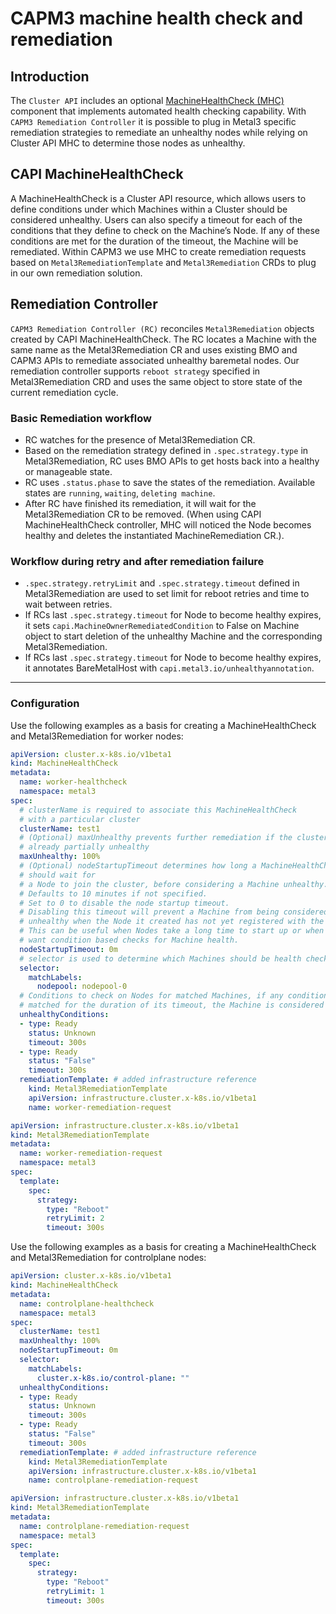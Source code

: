 # CAPM3 machine health check and remediation

## Introduction

The `Cluster API` includes an optional
[MachineHealthCheck (MHC)](https://cluster-api.sigs.k8s.io/tasks/automated-machine-management/healthchecking.html)
component that implements automated health checking capability. With
`CAPM3 Remediation Controller` it is possible to plug in Metal3 specific
remediation strategies to remediate an unhealthy nodes while relying on Cluster
API MHC to determine those nodes as unhealthy.

## CAPI MachineHealthCheck

A MachineHealthCheck is a Cluster API resource, which allows users to define
conditions under which Machines within a Cluster should be considered unhealthy.
Users can also specify a timeout for each of the conditions that they define to
check on the Machine’s Node. If any of these conditions are met for the duration
of the timeout, the Machine will be remediated. Within CAPM3 we use MHC to
create remediation requests based on `Metal3RemediationTemplate` and
`Metal3Remediation` CRDs to plug in our own remediation solution.

## Remediation Controller

`CAPM3 Remediation Controller (RC)` reconciles `Metal3Remediation` objects
created by CAPI MachineHealthCheck. The RC locates a Machine with the same name
as the Metal3Remediation CR and uses existing BMO and CAPM3 APIs to remediate
associated unhealthy baremetal nodes. Our remediation controller supports
`reboot strategy` specified in Metal3Remediation CRD and uses the same object to
store state of the current remediation cycle.

### Basic Remediation workflow

- RC watches for the presence of Metal3Remediation CR.
- Based on the remediation strategy defined in `.spec.strategy.type` in
  Metal3Remediation, RC uses BMO APIs to get hosts back into a healthy or
  manageable state.
- RC uses `.status.phase` to save the states of the remediation. Available
  states are `running`, `waiting`, `deleting machine`.
- After RC have finished its remediation, it will wait for the Metal3Remediation
  CR to be removed. (When using CAPI MachineHealthCheck controller, MHC will
  noticed the Node becomes healthy and deletes the instantiated
  MachineRemediation CR.).

### Workflow during retry and after remediation failure

- `.spec.strategy.retryLimit` and `.spec.strategy.timeout` defined in
  Metal3Remediation are used to set limit for reboot retries and time to wait
  between retries.
- If RCs last `.spec.strategy.timeout` for Node to become healthy expires, it
  sets `capi.MachineOwnerRemediatedCondition` to False on Machine object to
  start deletion of the unhealthy Machine and the corresponding
  Metal3Remediation.
- If RCs last `.spec.strategy.timeout` for Node to become healthy expires, it
  annotates BareMetalHost with `capi.metal3.io/unhealthyannotation`.

---

### Configuration

Use the following examples as a basis for creating a MachineHealthCheck and
Metal3Remediation for worker nodes:

```yaml
apiVersion: cluster.x-k8s.io/v1beta1
kind: MachineHealthCheck
metadata:
  name: worker-healthcheck
  namespace: metal3
spec:
  # clusterName is required to associate this MachineHealthCheck
  # with a particular cluster
  clusterName: test1
  # (Optional) maxUnhealthy prevents further remediation if the cluster is
  # already partially unhealthy
  maxUnhealthy: 100%
  # (Optional) nodeStartupTimeout determines how long a MachineHealthCheck
  # should wait for
  # a Node to join the cluster, before considering a Machine unhealthy.
  # Defaults to 10 minutes if not specified.
  # Set to 0 to disable the node startup timeout.
  # Disabling this timeout will prevent a Machine from being considered
  # unhealthy when the Node it created has not yet registered with the cluster.
  # This can be useful when Nodes take a long time to start up or when you only
  # want condition based checks for Machine health.
  nodeStartupTimeout: 0m
  # selector is used to determine which Machines should be health checked
  selector:
    matchLabels:
      nodepool: nodepool-0
  # Conditions to check on Nodes for matched Machines, if any condition is
  # matched for the duration of its timeout, the Machine is considered unhealthy
  unhealthyConditions:
  - type: Ready
    status: Unknown
    timeout: 300s
  - type: Ready
    status: "False"
    timeout: 300s
  remediationTemplate: # added infrastructure reference
    kind: Metal3RemediationTemplate
    apiVersion: infrastructure.cluster.x-k8s.io/v1beta1
    name: worker-remediation-request
```

```yaml
apiVersion: infrastructure.cluster.x-k8s.io/v1beta1
kind: Metal3RemediationTemplate
metadata:
  name: worker-remediation-request
  namespace: metal3
spec:
  template:
    spec:
      strategy:
        type: "Reboot"
        retryLimit: 2
        timeout: 300s
```

Use the following examples as a basis for creating a MachineHealthCheck and
Metal3Remediation for controlplane nodes:

```yaml
apiVersion: cluster.x-k8s.io/v1beta1
kind: MachineHealthCheck
metadata:
  name: controlplane-healthcheck
  namespace: metal3
spec:
  clusterName: test1
  maxUnhealthy: 100%
  nodeStartupTimeout: 0m
  selector:
    matchLabels:
      cluster.x-k8s.io/control-plane: ""
  unhealthyConditions:
  - type: Ready
    status: Unknown
    timeout: 300s
  - type: Ready
    status: "False"
    timeout: 300s
  remediationTemplate: # added infrastructure reference
    kind: Metal3RemediationTemplate
    apiVersion: infrastructure.cluster.x-k8s.io/v1beta1
    name: controlplane-remediation-request
```

```yaml
apiVersion: infrastructure.cluster.x-k8s.io/v1beta1
kind: Metal3RemediationTemplate
metadata:
  name: controlplane-remediation-request
  namespace: metal3
spec:
  template:
    spec:
      strategy:
        type: "Reboot"
        retryLimit: 1
        timeout: 300s
```
